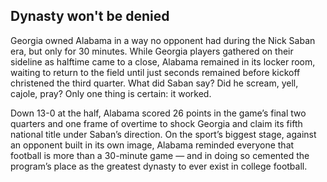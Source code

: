 ## Dynasty won't be denied

Georgia owned Alabama in a way no opponent had during the Nick Saban era, but only for 30 minutes. While Georgia players gathered on their sideline as halftime came to a close, Alabama remained in its locker room, waiting to return to the field until just seconds remained before kickoff christened the third quarter. What did Saban say? Did he scream, yell, cajole, pray? Only one thing is certain: it worked.

Down 13-0 at the half, Alabama scored 26 points in the game’s final two quarters and one frame of overtime to shock Georgia and claim its fifth national title under Saban’s direction. On the sport’s biggest stage, against an opponent built in its own image, Alabama reminded everyone that football is more than a 30-minute game — and in doing so cemented the program’s place as the greatest dynasty to ever exist in college football.
